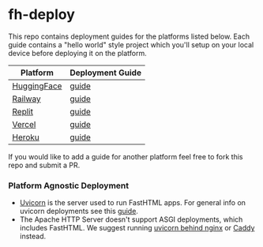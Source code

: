 # fh-deploy

This repo contains deployment guides for the platforms listed below. Each guide contains a "hello world" style project which you'll setup on your local device before deploying it on the platform.

| Platform                               | Deployment Guide                                                         |
|----------------------------------------|--------------------------------------------------------------------------|
| [HuggingFace](https://huggingface.co/) | [guide](https://github.com/AnswerDotAI/fh-deploy/tree/main/huggingface)  |
| [Railway](https://railway.app/)        | [guide](https://github.com/AnswerDotAI/fh-deploy/tree/main/railway)      |
| [Replit](https://replit.com/)          | [guide](https://github.com/AnswerDotAI/fh-deploy/tree/main/replit)       |
| [Vercel](https://vercel.com/)          | [guide](https://github.com/AnswerDotAI/fh-deploy/tree/main/vercel)       |
| [Heroku](https://heroku.com/)          | [guide](https://github.com/AnswerDotAI/fh-deploy/tree/main/heroku)       |

If you would like to add a guide for another platform feel free to fork this repo and submit a PR.

### Platform Agnostic Deployment
- [Uvicorn](https://www.uvicorn.org/) is the server used to run FastHTML apps. For general info on uvicorn deployments see this [guide](https://www.uvicorn.org/deployment/). 
- The Apache HTTP Server doesn't support ASGI deployments, which includes FastHTML. We suggest running [uvicorn behind nginx](https://www.uvicorn.org/deployment/#running-behind-nginx) or [Caddy](https://caddyserver.com/) instead.